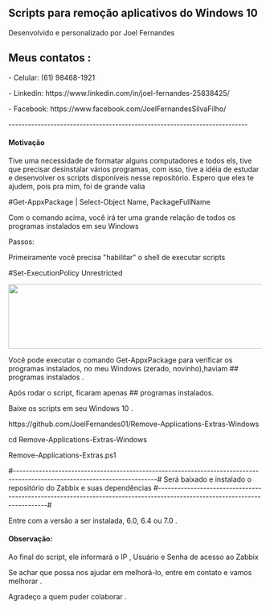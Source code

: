 <h2>Scripts para remoção aplicativos do Windows 10 </h2>

<p>Desenvolvido e personalizado por Joel Fernandes</p>
<h2>Meus contatos :</h2>
<p>- Celular:  (61) 98468-1921</p>
<p>- Linkedin: https://www.linkedin.com/in/joel-fernandes-25838425/</p>
<p>- Facebook: https://www.facebook.com/JoelFernandesSilvaFilho/</p>
--------------------------------------------------------------------------
<h4>Motivação</h4>
Tive uma necessidade de formatar alguns computadores e todos els, tive que precisar desinstalar vários programas, com isso, tive a idéia
de estudar e desenvolver os scripts disponíveis nesse repositório.
Espero que eles te ajudem, pois pra mim, foi de grande valia
<p>#Get-AppxPackage | Select-Object Name, PackageFullName</p>
<p>Com o comando acima, você irá ter uma grande relação de todos os programas instalados em seu Windows
<p>Passos:</p>
<p>Primeiramente você precisa "habilitar" o shell de executar scripts
<p>#Set-ExecutionPolicy Unrestricted</p>
<img align="center" width="1427" height="128" src="https://github.com/JoelFernandes01/Remove-Applications-Extras-Windows/Set-ExecutionPolicy.PNG">
<p>Você pode executar o comando Get-AppxPackage para verificar os programas instalados, no meu Windows (zerado, novinho),haviam ## programas instalados .
<p>Após rodar o script, ficaram apenas ## programas instalados.
<p>
<p>Baixe os scripts em seu Windows 10 .</p>
<p>https://github.com/JoelFernandes01/Remove-Applications-Extras-Windows</p>
<p>cd Remove-Applications-Extras-Windows</p>
<p>Remove-Applications-Extras.ps1</p>
#--------------------------------------------------------------------------------------------------------------------------#
Será baixado e instalado o repositório do Zabbix e suas dependências #--------------------------------------------------------------------------------------------------------------------------#
<p>Entre com a versão a ser instalada, 6.0, 6.4 ou 7.0 .</p>


<h4>Observação:</h4>
<p>Ao final do script, ele informará o IP , Usuário e Senha de acesso ao Zabbix</p>

Se achar que possa nos ajudar em melhorá-lo, entre em contato e vamos melhorar .

Agradeço a quem puder colaborar .